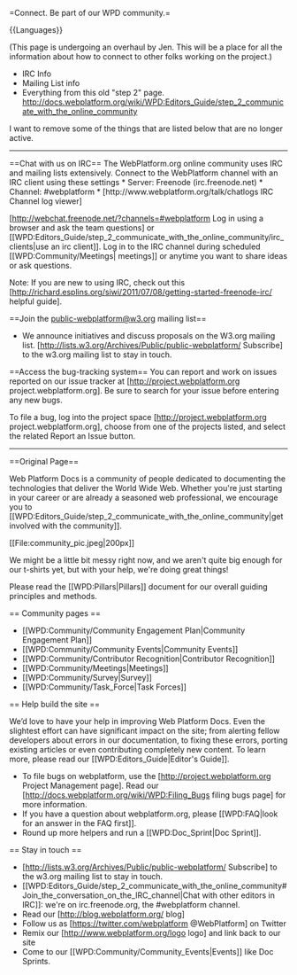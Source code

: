 =Connect. Be part of our WPD community.=

{{Languages}}

(This page is undergoing an overhaul by Jen. This will be a place for all the information about how to connect to other folks working on the project.)
* IRC Info
* Mailing List info
* Everything from this old "step 2" page. http://docs.webplatform.org/wiki/WPD:Editors_Guide/step_2_communicate_with_the_online_community

I want to remove some of the things that are listed below that are no longer active. 

<hr>
==Chat with us on IRC==
The WebPlatform.org online community uses IRC and mailing lists extensively. Connect to the WebPlatform channel with an IRC client using these settings
* Server: Freenode (irc.freenode.net)
* Channel: #webplatform
* [http://www.webplatform.org/talk/chatlogs IRC Channel log viewer]

[http://webchat.freenode.net/?channels=#webplatform Log in using a browser and ask the team questions] or [[WPD:Editors_Guide/step_2_communicate_with_the_online_community/irc_clients|use an irc client]]. Log in to the IRC channel during scheduled [[WPD:Community/Meetings| meetings]] or anytime you want to share ideas or ask questions.

Note: If you are new to using IRC, check out this [http://richard.esplins.org/siwi/2011/07/08/getting-started-freenode-irc/ helpful guide].

==Join the public-webplatform@w3.org mailing list==
* We announce initiatives and discuss proposals on the W3.org mailing list. [http://lists.w3.org/Archives/Public/public-webplatform/ Subscribe] to the w3.org mailing list to stay in touch.

==Access the bug-tracking system==
You can report and work on issues reported on our issue tracker at [http://project.webplatform.org project.webplatform.org]. Be sure to search for your issue before entering any new bugs.

To file a bug, log into the project space [http://project.webplatform.org project.webplatform.org], choose from one of the projects listed, and select the related Report an Issue button.
<hr>

==Original Page==

Web Platform Docs is a community of people dedicated to documenting the technologies that deliver the World Wide Web. Whether you're just starting in your career or are already a seasoned web professional, we encourage you to [[WPD:Editors_Guide/step_2_communicate_with_the_online_community|get involved with the community]].

[[File:community_pic.jpeg|200px]]

We might be a little bit messy right now, and we aren't quite big enough for our t-shirts yet, but with your help, we're doing great things!

Please read the [[WPD:Pillars|Pillars]] document for our overall guiding principles and methods.

== Community pages == 

* [[WPD:Community/Community Engagement Plan|Community Engagement Plan]]
* [[WPD:Community/Community Events|Community Events]]
* [[WPD:Community/Contributor Recognition|Contributor Recognition]]
* [[WPD:Community/Meetings|Meetings]]
* [[WPD:Community/Survey|Survey]]
* [[WPD:Community/Task_Force|Task Forces]]

== Help build the site ==

We’d love to have your help in improving Web Platform Docs. Even the slightest effort can have significant impact on the site; from alerting fellow developers about errors in our documentation, to fixing these errors, porting existing articles or even contributing completely new content. To learn more, please read our [[WPD:Editors_Guide|Editor's Guide]].

* To file bugs on webplatform, use the [http://project.webplatform.org Project Management page]. Read our [http://docs.webplatform.org/wiki/WPD:Filing_Bugs filing bugs page] for more information.
* If you have a question about webplatform.org, please [[WPD:FAQ|look for an answer in the FAQ first]].
* Round up more helpers and run a [[WPD:Doc_Sprint|Doc Sprint]].

== Stay in touch ==

* [http://lists.w3.org/Archives/Public/public-webplatform/ Subscribe] to the w3.org mailing list to stay in touch.
* [[WPD:Editors_Guide/step_2_communicate_with_the_online_community#Join_the_conversation_on_the_IRC_channel|Chat with other editors in IRC]]: we're on irc.freenode.org, the #webplatform channel.
* Read our [http://blog.webplatform.org/ blog]
* Follow us as [https://twitter.com/webplatform @WebPlatform] on Twitter
* Remix our [http://www.webplatform.org/logo logo] and link back to our site
* Come to our [[WPD:Community/Community_Events|Events]] like Doc Sprints.